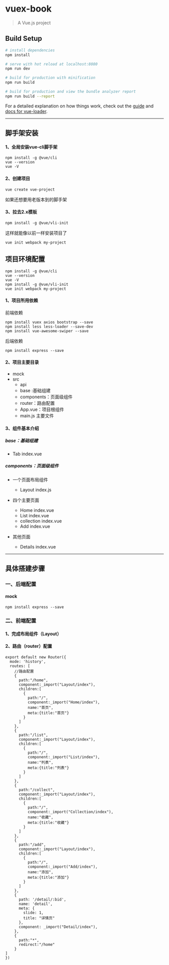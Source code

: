 # vuex-book

> A Vue.js project

## Build Setup

``` bash
# install dependencies
npm install

# serve with hot reload at localhost:8080
npm run dev

# build for production with minification
npm run build

# build for production and view the bundle analyzer report
npm run build --report
```

For a detailed explanation on how things work, check out the [guide](http://vuejs-templates.github.io/webpack/) and [docs for vue-loader](http://vuejs.github.io/vue-loader).

-------

## 脚手架安装
#### 1、全局安装vue-cli脚手架
````
npm install -g @vue/cli 
vue --version
vue -V
````
#### 2、创建项目
```
vue create vue-project
```
如果还想要用老版本到的脚手架
#### 3、拉去2.x模板
```
npm install -g @vue/vli-init
```
这样就能像以前一样安装项目了
```
vue init webpack my-project
```

## 项目环境配置
```
npm install -g @vue/cli 
vue --version
vue -V
npm install -g @vue/vli-init
vue init webpack my-project
```
#### 1、项目所用依赖
前端依赖
```
npm install vuex axios bootstrap --save
npm install less less-loader --save-dev
npm install vue-awesome-swiper --save
```
后端依赖
```
npm install express --save
```

#### 2、项目主要目录
- mock
- src
  - api
  - base :基础组建
  - components：页面级组件
  - router：路由配置
   - App.vue：项目根组件 
   - main.js  主要文件
   
#### 3、组件基本介绍
##### base：基础组建
  - Tab index.vue

##### components：页面级组件
  - 一个页面布局组件
    - Layout index.js

  - 四个主要页面
    - Home  index.vue
    - List  index.vue   
    - collection  index.vue   
    - Add  index.vue   
  
  - 其他页面
    - Details index.vue  

---

## 具体搭建步骤
### 一、后端配置
#### mock
```
npm install express --save
```



### 二、前端配置
#### 1、完成布局组件（Layout）
#### 2、路由（router）配置
```
export default new Router({
  mode: 'history',
  routes: [
    //路由配置
    {
      path:"/home",
      component:_import("Layout/index"),
      children:[
        {
          path:"/",
          component:_import("Home/index"),
          name:"首页",
          meta:{title:"首页"}
        }
      ]
    },
    {
      path:"/list",
      component:_import("Layout/index"),
      children:[
        {
          path:"/",
          component:_import("List/index"),
          name:"列表",
          meta:{title:"列表"}
        }
      ]
    },
    {
      path:"/collect",
      component:_import("Layout/index"),
      children:[
        {
          path:"/",
          component:_import("Collection/index"),
          name:"收藏",
          meta:{title:"收藏"}
        }
      ]
    },
    {
      path:"/add",
      component:_import("Layout/index"),
      children:[
        {
          path:"/",
          component:_import("Add/index"),
          name:"添加",
          meta:{title:"添加"}
        }
      ]
    },
    {
      path: '/detail/:bid',
      name: 'detail',
      meta: {
        slide: 1,
        title: "详情页"
      },
      component: _import("Detail/index"),
    },
    {
      path:"*",
      redirect:"/home"
    }
]
})

```





